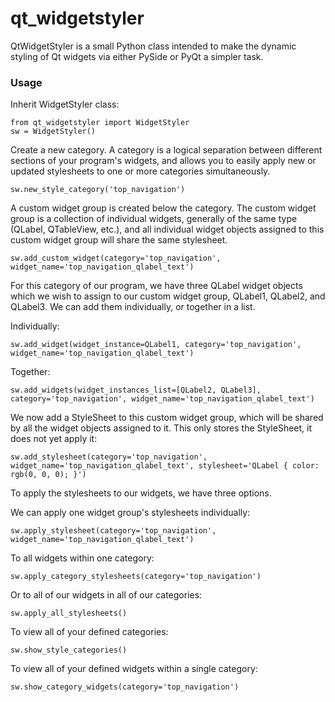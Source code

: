 # qt_widgetstyler
QtWidgetStyler is a small Python class intended to make the dynamic styling of Qt widgets via either PySide or PyQt a simpler task.

### Usage

Inherit WidgetStyler class:

    from qt_widgetstyler import WidgetStyler
    sw = WidgetStyler()

Create a new category. A category is a logical separation between different sections of your program's widgets, and allows you to easily apply new or updated stylesheets to one or more categories simultaneously.

    sw.new_style_category('top_navigation')

A custom widget group is created below the category. The custom widget group is a collection of individual widgets, generally of the same type (QLabel, QTableView, etc.), and all individual widget objects assigned to this custom widget group will share the same stylesheet.

    sw.add_custom_widget(category='top_navigation', widget_name='top_navigation_qlabel_text')

For this category of our program, we have three QLabel widget objects which we wish to assign to our custom widget group, QLabel1, QLabel2, and QLabel3. We can add them individually, or together in a list.

Individually:

    sw.add_widget(widget_instance=QLabel1, category='top_navigation', widget_name='top_navigation_qlabel_text')

Together:    
    
    sw.add_widgets(widget_instances_list=[QLabel2, QLabel3], category='top_navigation', widget_name='top_navigation_qlabel_text')

We now add a StyleSheet to this custom widget group, which will be shared by all the widget objects assigned to it. This only stores the StyleSheet, it does not yet apply it:

    sw.add_stylesheet(category='top_navigation', widget_name='top_navigation_qlabel_text', stylesheet='QLabel { color: rgb(0, 0, 0); }')

To apply the stylesheets to our widgets, we have three options.

We can apply one widget group's stylesheets individually:

    sw.apply_stylesheet(category='top_navigation', widget_name='top_navigation_qlabel_text')

To all widgets within one category:

    sw.apply_category_stylesheets(category='top_navigation')

Or to all of our widgets in all of our categories:

    sw.apply_all_stylesheets()

To view all of your defined categories:

    sw.show_style_categories()

To view all of your defined widgets within a single category:

    sw.show_category_widgets(category='top_navigation')

